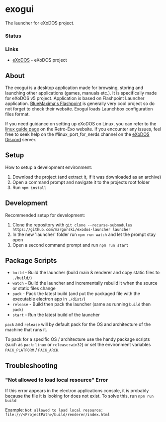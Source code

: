 # exogui
The launcher for eXoDOS project.

### Status

### Links
* [eXoDOS](https://exodos.the-eye.us) - eXoDOS project

## About
The exogui is a desktop application made for browsing, storing and launching other applications (games, manuals etc.). It is specifically made for eXoDOS v5 project. Application is based on Flashpoint Launcher application. [BlueMaxima's Flashpoint](https://bluemaxima.org/flashpoint/) is generally very cool project so do not forget to check their website. Exogui loads Launchbox configuration files format.

If you need guidance on setting up eXoDOS on Linux, you can refer to the [linux guide page](https://www.retro-exo.com/linux.html) on the Retro-Exo website. If you encounter any issues, feel free to seek help on the #linux_port_for_nerds channel on the [eXoDOS Discord](https://discord.com/invite/37FYaUZ) server.

## Setup
How to setup a development environment:
1. Download the project (and extract it, if it was downloaded as an archive)
2. Open a command prompt and navigate it to the projects root folder
3. Run ``npm install``

## Development
Recommended setup for development:
1. Clone the repository with ``git clone --recurse-submodules https://github.com/margorski/exodos-launcher launcher``
2. In the new 'launcher' folder run ``npm run watch`` and let the prompt stay open
3. Open a second command prompt and run ``npm run start``

## Package Scripts
* ``build`` - Build the launcher (build main & renderer and copy static files to ``./build/``)
* ``watch`` - Build the launcher and incrementally rebuild it when the source or static files change
* ``pack`` - Pack the latest build (and put the packaged file with the executable electron app in ``./dist/``)
* ``release`` - Build then pack the launcher (same as running ``build`` then ``pack``)
* ``start`` - Run the latest build of the launcher

``pack`` and ``release`` will by default pack for the OS and architecture of the machine that runs it.

To pack for a specific OS / architecture use the handy package scripts (such as ``pack:linux`` or ``release:win32``) or set the environment variables ``PACK_PLATFORM`` / ``PACK_ARCH``.

## Troubleshooting

### "Not allowed to load local resource" Error
If this error appears in the electron applications console, it is probably because the file it is looking for does not exist. To solve this, run ``npm run build``

Example: ``Not allowed to load local resource: file:///<ProjectPath>/build/renderer/index.html``
